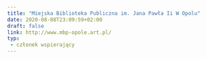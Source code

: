 ```yaml
---
title: "Miejska Biblioteka Publiczna im. Jana Pawła Ii W Opolu"
date: 2020-08-08T23:09:59+02:00
draft: false
link: http://www.mbp-opole.art.pl/
typ:
 - członek wspierający
---
```


